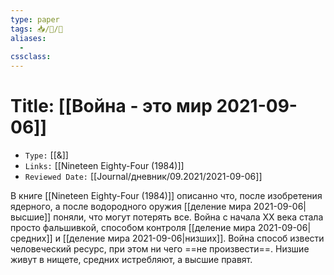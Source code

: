 ```yaml
---
type: paper
tags: 📥️/📜️/🧪
aliases:
  - 
cssclass: 
---
```




# Title: **[[Война - это мир 2021-09-06]]**
- `Type:` [[&]]
- `Links:` [[Nineteen Eighty-Four (1984)]]
- `Reviewed Date:` [[Journal/дневник/09.2021/2021-09-06]]

В книге [[Nineteen Eighty-Four (1984)]] описанно что, после изобретения ядерного, а после водородного оружия [[деление мира 2021-09-06|высшие]] поняли, что могут потерять все. Война с начала XX века стала просто фальшивкой, способом контроля [[деление мира 2021-09-06|средних]] и [[деление мира 2021-09-06|низших]]. Война способ извести человеческий ресурс, при этом ни чего ==не произвести==. Низшие живут в нищете, средних истребляют, а высшие правят.